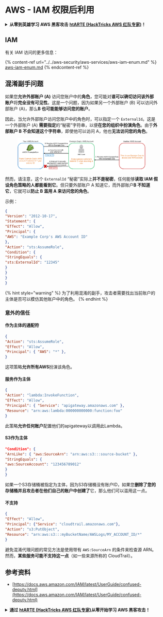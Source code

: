 # AWS - IAM 权限后利用

<details>

<summary><strong>从零到英雄学习 AWS 黑客攻击</strong> <a href="https://training.hacktricks.xyz/courses/arte"><strong>htARTE (HackTricks AWS 红队专家)</strong></a><strong>！</strong></summary>

支持 HackTricks 的其他方式：

* 如果您想在 HackTricks 中看到您的**公司广告**或**下载 HackTricks 的 PDF**，请查看[**订阅计划**](https://github.com/sponsors/carlospolop)！
* 获取[**官方 PEASS & HackTricks 商品**](https://peass.creator-spring.com)
* 发现[**PEASS 家族**](https://opensea.io/collection/the-peass-family)，我们独家的 [**NFTs**](https://opensea.io/collection/the-peass-family) 收藏
* **加入** 💬 [**Discord 群组**](https://discord.gg/hRep4RUj7f) 或 [**telegram 群组**](https://t.me/peass) 或在 **Twitter** 🐦 上**关注**我 [**@carlospolopm**](https://twitter.com/carlospolopm)**。**
* **通过向** [**HackTricks**](https://github.com/carlospolop/hacktricks) 和 [**HackTricks Cloud**](https://github.com/carlospolop/hacktricks-cloud) github 仓库提交 PR 来分享您的黑客技巧。

</details>

## IAM

有关 IAM 访问的更多信息：

{% content-ref url="../../aws-security/aws-services/aws-iam-enum.md" %}
[aws-iam-enum.md](../../aws-security/aws-services/aws-iam-enum.md)
{% endcontent-ref %}

## 混淆副手问题

如果您**允许外部账户 (A)** 访问您账户中的**角色**，您可能对**谁可以确切访问该外部账户**将**完全没有可见性**。这是一个问题，因为如果另一个外部账户 (B) 可以访问外部账户 (A)，那么**B 也可能能够访问您的账户**。

因此，当允许外部账户访问您账户中的角色时，可以指定一个 `ExternalId`。这是一个外部账户 (A) **需要指定**的“秘密”字符串，以便**在您的组织中扮演角色**。由于**外部账户 B 不会知道这个字符串**，即使他可以访问 A，他也**无法访问您的角色**。

<figure><img src="../../../.gitbook/assets/image (1) (7).png" alt=""><figcaption></figcaption></figure>

然而，请注意，这个 `ExternalId` “秘密”实际上**并不是秘密**，任何能够**读取 IAM 假设角色策略的人都能看到它**。但只要外部账户 A 知道它，而外部账户**B 不知道它**，它就可以**防止 B 滥用 A 来访问您的角色**。

示例：
```json
{
"Version": "2012-10-17",
"Statement": {
"Effect": "Allow",
"Principal": {
"AWS": "Example Corp's AWS Account ID"
},
"Action": "sts:AssumeRole",
"Condition": {
"StringEquals": {
"sts:ExternalId": "12345"
}
}
}
}
```
{% hint style="warning" %}
为了利用混淆的副手，攻击者需要找出当前账户的主体是否可以模仿其他账户中的角色。
{% endhint %}

### 意外的信任

#### 作为主体的通配符
```json
{
"Action": "sts:AssumeRole",
"Effect": "Allow",
"Principal": { "AWS": "*" },
}
```
这项策略**允许所有AWS**扮演该角色。

#### 服务作为主体
```json
{
"Action": "lambda:InvokeFunction",
"Effect": "Allow",
"Principal": { "Service": "apigateway.amazonaws.com" },
"Resource": "arn:aws:lambda:000000000000:function:foo"
}
```
此策略**允许任何账户**配置他们的apigateway以调用此Lambda。

#### S3作为主体
```json
"Condition": {
"ArnLike": { "aws:SourceArn": "arn:aws:s3:::source-bucket" },
"StringEquals": {
"aws:SourceAccount": "123456789012"
}
}
```
如果一个S3存储桶被指定为主体，因为S3存储桶没有账户ID，如果您**删除了您的存储桶并且攻击者在他们自己的账户中创建了**它，那么他们可以滥用这一点。

#### 不支持
```json
{
"Effect": "Allow",
"Principal": {"Service": "cloudtrail.amazonaws.com"},
"Action": "s3:PutObject",
"Resource": "arn:aws:s3:::myBucketName/AWSLogs/MY_ACCOUNT_ID/*"
}
```
避免混淆代理问题的常见方法是使用带有 `AWS:SourceArn` 的条件来检查源 ARN。然而，**某些服务可能不支持这一点**（如一些来源所称的 CloudTrail）。

## 参考资料

* [https://docs.aws.amazon.com/IAM/latest/UserGuide/confused-deputy.html](https://docs.aws.amazon.com/IAM/latest/UserGuide/confused-deputy.html)

<details>

<summary><strong>通过</strong> <a href="https://training.hacktricks.xyz/courses/arte"><strong>htARTE (HackTricks AWS 红队专家)</strong></a><strong>从零开始学习 AWS 黑客攻击！</strong></summary>

支持 HackTricks 的其他方式：

* 如果您希望在 **HackTricks 中看到您的公司广告** 或 **下载 HackTricks 的 PDF**，请查看[**订阅计划**](https://github.com/sponsors/carlospolop)！
* 获取 [**官方 PEASS & HackTricks 商品**](https://peass.creator-spring.com)
* 发现 [**PEASS 家族**](https://opensea.io/collection/the-peass-family)，我们独家的 [**NFTs 集合**](https://opensea.io/collection/the-peass-family)
* **加入** 💬 [**Discord 群组**](https://discord.gg/hRep4RUj7f) 或 [**telegram 群组**](https://t.me/peass) 或在 **Twitter** 🐦 上**关注**我 [**@carlospolopm**](https://twitter.com/carlospolopm)**。**
* **通过向** [**HackTricks**](https://github.com/carlospolop/hacktricks) 和 [**HackTricks Cloud**](https://github.com/carlospolop/hacktricks-cloud) github 仓库提交 PR 来**分享您的黑客技巧**。

</details>

